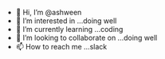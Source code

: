 - 👋 Hi, I’m @ashween
- 👀 I’m interested in ...doing well
- 🌱 I’m currently learning ...coding
- 💞️ I’m looking to collaborate on ...doing well
- 📫 How to reach me ...slack

<!---
ashkunken/ashkunken is a ✨ special ✨ repository because its `README.md` (this file) appears on your GitHub profile.
You can click the Preview link to take a look at your changes.
--->
